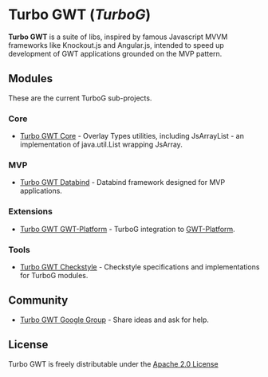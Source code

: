 Turbo GWT (*TurboG*)
==

**Turbo GWT** is a suite of libs, inspired by famous Javascript MVVM frameworks like Knockout.js and Angular.js, intended to speed up development of GWT applications grounded on the MVP pattern.


## Modules

These are the current TurboG sub-projects.

### Core
* [Turbo GWT Core](https://github.com/growbit/turbogwt-core) - Overlay Types utilities, including JsArrayList - an implementation of java.util.List wrapping JsArray.

### MVP
* [Turbo GWT Databind](https://github.com/growbit/turbogwt-databind) - Databind framework designed for MVP applications.

### Extensions
* [Turbo GWT GWT-Platform](https://github.com/growbit/turbogwt-gwtp) - TurboG integration to [GWT-Platform](https://github.com/ArcBees/GWTP).
 
### Tools
* [Turbo GWT Checkstyle](https://github.com/growbit/turbogwt-checkstyle) - Checkstyle specifications and implementations for TurboG modules.
 
## Community
* [Turbo GWT Google Group](http://groups.google.com/d/forum/turbogwt) - Share ideas and ask for help.

## License
Turbo GWT is freely distributable under the [Apache 2.0 License](http://www.apache.org/licenses/LICENSE-2.0.html)
